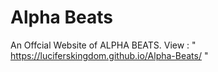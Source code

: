 # Alpha Beats
An Offcial Website of ALPHA BEATS. View : " https://luciferskingdom.github.io/Alpha-Beats/ "
